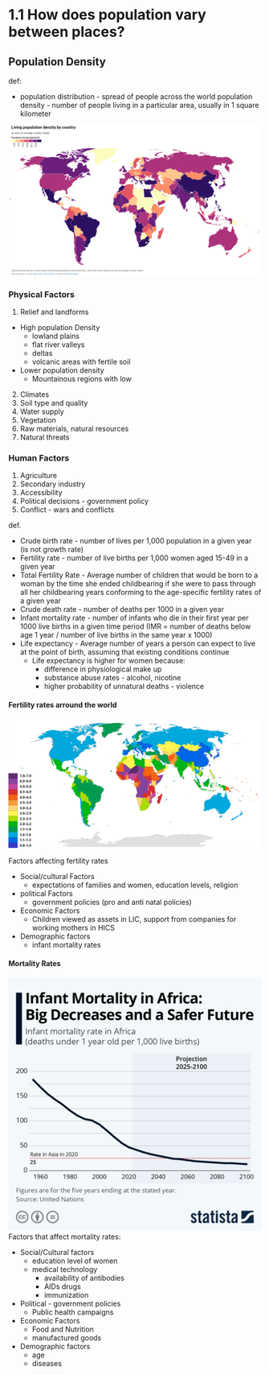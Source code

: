 # 1.1 How does population vary between places?
## Population Density
def:
* population distribution - spread of people across the world
population density - number of people living in a particular area, usually in 1 square kilometer

![population_Density](.src/population_density.png)

### Physical Factors
1. Relief and landforms
  * High population Density
    * lowland plains
    * flat river valleys
    * deltas
    * volcanic areas with fertile soil
  * Lower population density
    * Mountainous regions with low
2. Climates
3. Soil type and quality
4. Water supply
5. Vegetation
6. Raw materials, natural resources
7. Natural threats

### Human Factors
1. Agriculture
2. Secondary industry
3. Accessibility
4. Political decisions - government policy
5. Conflict - wars and conflicts

def.
* Crude birth rate - number of lives per 1,000 population in a given year (is not growth rate)
* Fertility rate - number of live births per 1,000 women aged 15-49 in a given year
* Total Fertility Rate - Average number of children that would be born to a woman by the time she ended childbearing if she were to pass through all her childbearing years conforming to the age-specific fertility rates of a given year
* Crude death rate - number of deaths per 1000 in a given year
* Infant mortality rate - number of infants who die in their first year per 1000 live births in a given time period (IMR = number of deaths below age 1 year / number of live births in the same year x 1000)
* Life expectancy - Average number of years a person can expect to live at the point of birth, assuming that existing conditions continue
  * Life expectancy is higher for women because:
    * difference in physiological make up
    * substance abuse rates - alcohol, nicotine
    * higher probability of unnatural deaths - violence

#### Fertility rates arround the world
![fertility_rates](.src/fertility_rates.png)

Factors affecting fertility rates
* Social/cultural Factors
  * expectations of families and women, education levels, religion
* political Factors
  * government policies (pro and anti natal policies)
* Economic Factors
  * Children viewed as assets in LIC, support from companies for working mothers in HICS
* Demographic factors
  * infant mortality rates

#### Mortality Rates
![mortality_rate](.src/mortality_rate.png)
Factors that affect mortality rates:
* Social/Cultural factors
  * education level of women
  * medical technology
    * availability of antibodies
    * AIDs drugs
    * immunization
* Political - government policies
  * Public health campaigns
* Economic Factors
  * Food and Nutrition
  * manufactured goods
* Demographic factors
  * age
  * diseases
